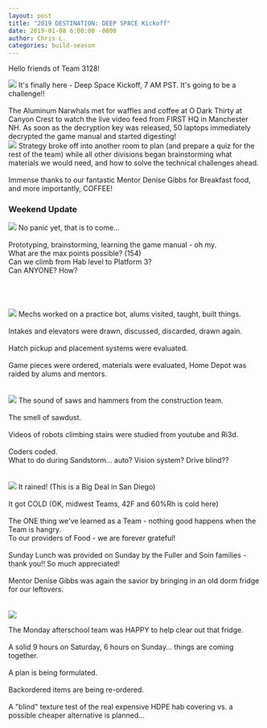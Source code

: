 ```yaml
---
layout: post
title: "2019 DESTINATION: DEEP SPACE Kickoff"
date: 2019-01-08 6:00:00 -0800
author: Chris L.
categories: build-season
---
```


Hello friends of Team 3128!

<img src="/assets/Kickoff_1.jpg" class="leftimage">
It's finally here - Deep Space Kickoff, 7 AM PST. It's going to be a challenge!!
<br>
<br>
The Aluminum Narwhals met for waffles and coffee at O Dark Thirty at Canyon Crest to watch the live video feed from FIRST HQ in Manchester NH.  As soon as the decryption key was released, 50 laptops immediately decrypted the game manual and started digesting! 

<br>
<img src="/assets/Kickoff_2.jpg" class="rightimage">
Strategy broke off into another room to plan (and prepare a quiz for the rest of the team) while all other divisions began brainstorming what materials we would need, and how to solve the technical challenges ahead.
<br>
<br>
Immense thanks to our fantastic Mentor Denise Gibbs for Breakfast food, and more importantly, COFFEE!

### Weekend Update

<img src="/assets/Deep Space/Day_2a.JPG" class="leftimage">
No panic yet, that is to come...
<br>
<br>
Prototyping, brainstorming, learning the game manual - oh my.
<br>
What are the max points possible? (154)  
<br>
Can we climb from Hab level to Platform 3? 
<br>
Can ANYONE?  How?
<br>
<br>
<br>
<br>
<br>
<img src="/assets/Deep Space/Day_2c.jpg" class="rightimage">
Mechs worked on a practice bot, alums visited, taught, built things. 
<br>
<br>
Intakes and elevators were drawn, discussed, discarded, drawn again. 
<br>
<br>
Hatch pickup and placement systems were evaluated. 
<br>
<br>
Game pieces were ordered, materials were evaluated, Home Depot was raided by alums and mentors.  
<br>
<br>
<br>
<img src="/assets/Deep Space/Day_2.JPG" class="leftimage">
The sound of saws and hammers from the construction team. 
<br>
<br>
The smell of sawdust.
<br>
<br>
Videos of robots climbing stairs were studied from youtube and Ri3d.
<br>
<br>
Coders coded.  
<br>
What to do during Sandstorm... auto? Vision system?  Drive blind??
<br>
<br>
<br>
<img src="/assets/Deep Space/Day_2b.JPG" class="rightimage">
It rained! (This is a Big Deal in San Diego)
<br>
<br>
It got COLD (OK, midwest Teams, 42F and 60%Rh is cold here)
<br>
<br>
The ONE thing we've learned as a Team - nothing good happens when the Team is hangry.  
<br>
To our providers of Food - we are forever grateful!
<br>
<br>
Sunday Lunch was provided on Sunday by the Fuller and Soin families - thank you!! So much appreciated!
<br>
<br>
Mentor Denise Gibbs was again the savior by bringing in an old dorm fridge for our leftovers.  
<br>
<br>
<br>

<img src="/assets/Deep Space/Day_2d.jpg" class="leftimage">

The Monday afterschool team was HAPPY to help clear out that fridge.<br><br>
A solid 9 hours on Saturday, 6 hours on Sunday... things are coming together.<br><br>
A plan is being formulated.<br><br>
Backordered items are being re-ordered.<br><br>
A "blind" texture test of the real expensive HDPE hab covering vs. a possible cheaper alternative is planned...

<br>
<br>